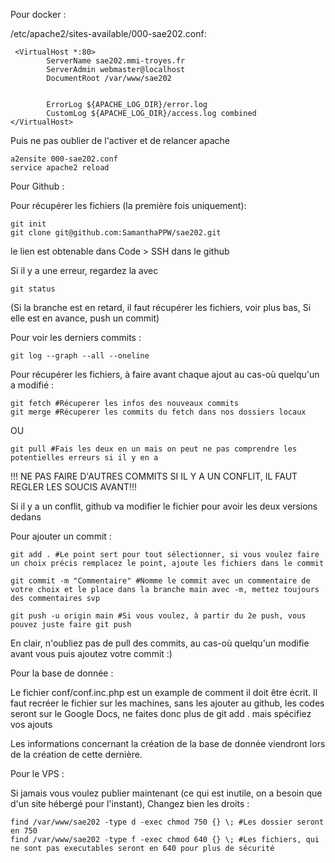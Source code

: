 Pour docker :


/etc/apache2/sites-available/000-sae202.conf:
```
 <VirtualHost *:80>
        ServerName sae202.mmi-troyes.fr 
        ServerAdmin webmaster@localhost
        DocumentRoot /var/www/sae202


        ErrorLog ${APACHE_LOG_DIR}/error.log
        CustomLog ${APACHE_LOG_DIR}/access.log combined
</VirtualHost>
```
Puis ne pas oublier de l'activer et de relancer apache
```
a2ensite 000-sae202.conf
service apache2 reload
```

Pour Github :

Pour récupérer les fichiers (la première fois uniquement): 
```
git init
git clone git@github.com:SamanthaPPW/sae202.git 
``` 
le lien est obtenable dans Code > SSH dans le github 

Si il y a une erreur, regardez la avec 
```
git status
```
(Si la branche est en retard, il faut récupérer les fichiers, voir plus bas,
Si elle est en avance, push un commit)

Pour voir les derniers commits :
```
git log --graph --all --oneline
```

Pour récupérer les fichiers, à faire avant chaque ajout au cas-où quelqu'un a modifié : 
```
git fetch #Récuperer les infos des nouveaux commits
git merge #Récuperer les commits du fetch dans nos dossiers locaux
``` 
OU
```
git pull #Fais les deux en un mais on peut ne pas comprendre les potentielles erreurs si il y en a
```

!!! NE PAS FAIRE D'AUTRES COMMITS SI IL Y A UN CONFLIT, IL FAUT REGLER LES SOUCIS AVANT!!!

Si il y a un conflit, github va modifier le fichier pour avoir les deux versions dedans

Pour ajouter un commit : 
```
git add . #Le point sert pour tout sélectionner, si vous voulez faire un choix précis remplacez le point, ajoute les fichiers dans le commit

git commit -m "Commentaire" #Nomme le commit avec un commentaire de votre choix et le place dans la branche main avec -m, mettez toujours des commentaires svp

git push -u origin main #Si vous voulez, à partir du 2e push, vous pouvez juste faire git push
```

En clair, n'oubliez pas de pull des commits, au cas-où quelqu'un modifie avant vous puis ajoutez votre commit :)

Pour la base de donnée :

Le fichier conf/conf.inc.php est un example de comment il doit être écrit. Il faut recréer le fichier sur les machines, sans les ajouter au github, les codes seront sur le Google Docs, ne faites donc plus de git add . mais spécifiez vos ajouts

Les informations concernant la création de la base de donnée viendront lors de la création de cette dernière.

Pour le VPS : 

Si jamais vous voulez publier maintenant (ce qui est inutile, on a besoin que d'un site hébergé pour l'instant), Changez bien les droits :

```
find /var/www/sae202 -type d -exec chmod 750 {} \; #Les dossier seront en 750
find /var/www/sae202 -type f -exec chmod 640 {} \; #Les fichiers, qui ne sont pas executables seront en 640 pour plus de sécurité
```
